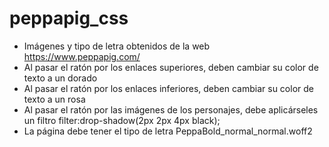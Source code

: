 # peppapig_css

- Imágenes y tipo de letra obtenidos de la web https://www.peppapig.com/
- Al pasar el ratón por los enlaces superiores, deben cambiar su color de texto a un dorado
- Al pasar el ratón por los enlaces inferiores, deben cambiar su color de texto a un rosa
- Al pasar el ratón por las imágenes de los personajes, debe aplicárseles un filtro filter:drop-shadow(2px 2px 4px black);
- La página debe tener el tipo de letra PeppaBold_normal_normal.woff2
  
